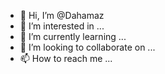 - 👋 Hi, I’m @Dahamaz
- 👀 I’m interested in ...
- 🌱 I’m currently learning ...
- 💞️ I’m looking to collaborate on ...
- 📫 How to reach me ...

<!---
Dahamaz/Dahamaz is a ✨ special ✨ repository because its `README.md` (this file) appears on your GitHub profile.
You can click the Preview link to take a look at your changes.
--->
